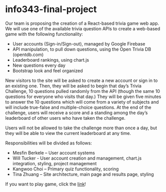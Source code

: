 # info343-final-project
Our team is proposing the creation of a React-based trivia game web app. We will use one of the available trivia question APIs to create a web-based game with the following functionality:

- User accounts (Sign-in/Sign-out), managed by Google Firebase <br>
- API manipulation, to pull down questions, using the Open Trivia DB (opentdb.com) <br>
- Leaderboard rankings, using chart.js <br>
- New questions every day <br>
- Bootstrap look and feel organized <br>

New visitors to the site will be asked to create a new account or sign in to an existing one. Then, they will be asked to begin that day’s Trivia Challenge, 10 questions pulled randomly from the API (though the same 10 questions for everyone who visits that day.) They will be given five minutes to answer the 10 questions which will come from a variety of subjects and will include true-false and multiple-choice questions. At the end of the challenge, users will receive a score and a standing among the day’s leaderboard of other users who have taken the challenge.

Users will not be allowed to take the challenge more than once a day, but they will be able to view the current leaderboard at any time. <br>

Responsibilities will be divided as follows:

<ul>
  <li>Mesfin Berkele – User account systems</li> 
  <li>Will Tucker - User account creation and management, chart.js integration, styling, project management</li>
  <li>Kangwoo Choi – Primary quiz functionality, scoring</li>
  <li>Tina Zhuang – Site architecture, main page and results page, styling</li>
</ul>

If you want to play game, click the [link](https://witchperson.github.io/info343-final-project/#/)!
